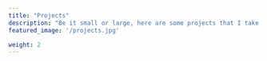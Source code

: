 ```yaml
---
title: "Projects"
description: "Be it small or large, here are some projects that I take pride in."
featured_image: '/projects.jpg'

weight: 2
---
```


